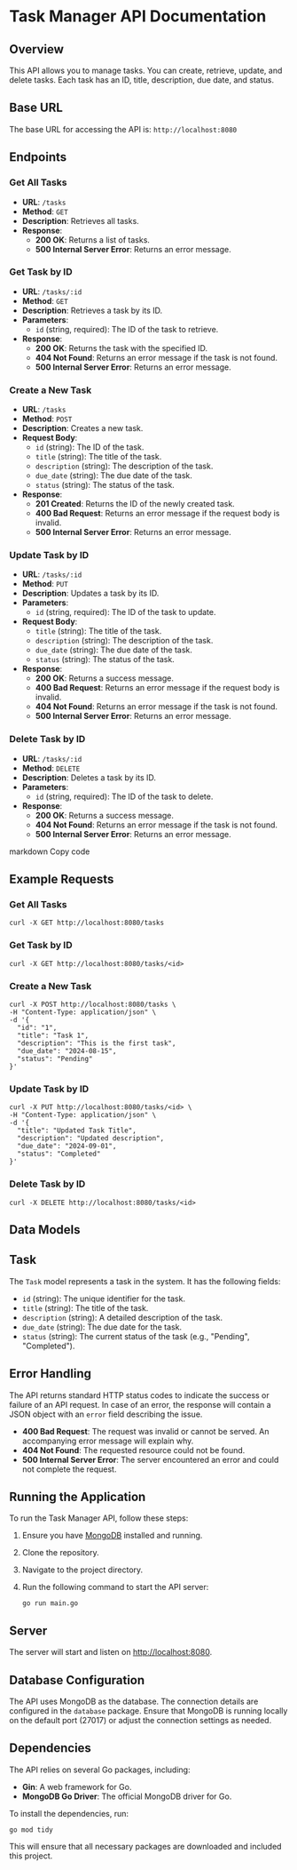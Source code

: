 # Task Manager API Documentation

## Overview

This API allows you to manage tasks. You can create, retrieve, update, and delete tasks. Each task has an ID, title, description, due date, and status.

## Base URL

The base URL for accessing the API is: `http://localhost:8080`

## Endpoints

### Get All Tasks

- **URL**: `/tasks`
- **Method**: `GET`
- **Description**: Retrieves all tasks.
- **Response**:
  - **200 OK**: Returns a list of tasks.
  - **500 Internal Server Error**: Returns an error message.

### Get Task by ID

- **URL**: `/tasks/:id`
- **Method**: `GET`
- **Description**: Retrieves a task by its ID.
- **Parameters**:
  - `id` (string, required): The ID of the task to retrieve.
- **Response**:
  - **200 OK**: Returns the task with the specified ID.
  - **404 Not Found**: Returns an error message if the task is not found.
  - **500 Internal Server Error**: Returns an error message.

### Create a New Task

- **URL**: `/tasks`
- **Method**: `POST`
- **Description**: Creates a new task.
- **Request Body**:
  - `id` (string): The ID of the task.
  - `title` (string): The title of the task.
  - `description` (string): The description of the task.
  - `due_date` (string): The due date of the task.
  - `status` (string): The status of the task.
- **Response**:
  - **201 Created**: Returns the ID of the newly created task.
  - **400 Bad Request**: Returns an error message if the request body is invalid.
  - **500 Internal Server Error**: Returns an error message.

### Update Task by ID

- **URL**: `/tasks/:id`
- **Method**: `PUT`
- **Description**: Updates a task by its ID.
- **Parameters**:
  - `id` (string, required): The ID of the task to update.
- **Request Body**:
  - `title` (string): The title of the task.
  - `description` (string): The description of the task.
  - `due_date` (string): The due date of the task.
  - `status` (string): The status of the task.
- **Response**:
  - **200 OK**: Returns a success message.
  - **400 Bad Request**: Returns an error message if the request body is invalid.
  - **404 Not Found**: Returns an error message if the task is not found.
  - **500 Internal Server Error**: Returns an error message.

### Delete Task by ID

- **URL**: `/tasks/:id`
- **Method**: `DELETE`
- **Description**: Deletes a task by its ID.
- **Parameters**:
  - `id` (string, required): The ID of the task to delete.
- **Response**:
  - **200 OK**: Returns a success message.
  - **404 Not Found**: Returns an error message if the task is not found.
  - **500 Internal Server Error**: Returns an error message.

markdown
Copy code

## Example Requests

### Get All Tasks

```
curl -X GET http://localhost:8080/tasks
```

### Get Task by ID

```
curl -X GET http://localhost:8080/tasks/<id>
```

### Create a New Task

```
curl -X POST http://localhost:8080/tasks \
-H "Content-Type: application/json" \
-d '{
  "id": "1",
  "title": "Task 1",
  "description": "This is the first task",
  "due_date": "2024-08-15",
  "status": "Pending"
}'
```

### Update Task by ID

```
curl -X PUT http://localhost:8080/tasks/<id> \
-H "Content-Type: application/json" \
-d '{
  "title": "Updated Task Title",
  "description": "Updated description",
  "due_date": "2024-09-01",
  "status": "Completed"
}'
```

### Delete Task by ID

```
curl -X DELETE http://localhost:8080/tasks/<id>
```

## Data Models

## Task

The `Task` model represents a task in the system. It has the following fields:

- `id` (string): The unique identifier for the task.
- `title` (string): The title of the task.
- `description` (string): A detailed description of the task.
- `due_date` (string): The due date for the task.
- `status` (string): The current status of the task (e.g., "Pending", "Completed").

## Error Handling

The API returns standard HTTP status codes to indicate the success or failure of an API request. In case of an error, the response will contain a JSON object with an `error` field describing the issue.

- **400 Bad Request**: The request was invalid or cannot be served. An accompanying error message will explain why.
- **404 Not Found**: The requested resource could not be found.
- **500 Internal Server Error**: The server encountered an error and could not complete the request.

## Running the Application

To run the Task Manager API, follow these steps:

1.  Ensure you have [MongoDB](https://www.mongodb.com/) installed and running.
2.  Clone the repository.
3.  Navigate to the project directory.
4.  Run the following command to start the API server:

    ```
    go run main.go
    ```

## Server

The server will start and listen on [http://localhost:8080](http://localhost:8080).

## Database Configuration

The API uses MongoDB as the database. The connection details are configured in the `database` package. Ensure that MongoDB is running locally on the default port (27017) or adjust the connection settings as needed.

## Dependencies

The API relies on several Go packages, including:

- **Gin**: A web framework for Go.
- **MongoDB Go Driver**: The official MongoDB driver for Go.

To install the dependencies, run:

```
go mod tidy
```

This will ensure that all necessary packages are downloaded and included this project.
